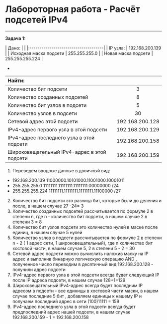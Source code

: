 
# Лабороторная работа - Расчёт подсетей IPv4
_ _ _

__Задача 1:__


| Дано: | |
|:-------------------------------------|
| IP узла:           | 192.168.200.139 |
| Исходная маска подсети |  255.255.255.0 | 
| Новая маска подсети       | 255.255.255.224   | 

-

| Найти: | |
|:-------------------------------------|:-------------------------------------:|
| Количество бит подсети                            | 3|
| Количество созданных подсетей |  8| 
| Количество бит узлов в подсети       | 5   |
| Количество узлов в подсети  | 30   |
| Сетевой адрес этой подсети  | 192.168.200.128   |
| IPv4-адрес первого узла в этой подсети  | 192.168.200.129   |
| IPv4-адрес последнего узла в этой подсети  | 192.168.200.158   |
| Широковещательный IPv4-адрес в этой подсети  | 192.168.200.159   |

1. Переведем вводные данные в двоичный вид:
- 192.168.200.139 11000000.10101000.11001000.10001011
- 255.255.255.0      11111111.11111111.11111111.00000000 /24
- 255.255.255.224  11111111.11111111.11111111.11100000 /27

2. Количество бит подсети это разница бит, которые были до деления и после, в нашем случае 27 -24= 3
3. Количество созданных подсетей рассчитывается по формуле 2 в степени n, где n - количество бит подсети, в нашем случае 2 в степени 3 = 8
4. Количество бит узлов подсети это количество нулей в маске после единиц, в нашем случае 5 нулей
5. Количество узлов в подсети рассчитывается по формуле 2 в степени n - 2 ( 1 адрес сети, 1 широковещательный), где n количество бит хостовой части, в нашем случае 5, 2 в степени 5 - 2 = 30
6. Сетевой адрес подсети можно вычислить наложив маску на IP адрес и выполнив бинарную логическую операцию AND , полученное число переводим в десятичный вид 192.168.200.128 - получили адрес подсети
7. IPv4-адрес первого узла в этой подсети всегда будет следующий IP после IP адреса подсети, в нашем случае 128+1=129
8. Широковещательный IPv4-адрес всегда будет последним IP адресом в подсети - все единицы в хостовой части маски, в нашем случае последние 5 бит , добавляем единицы к нашему IP и получаем последний адрес в сети (100)11111 = 159
9. IPv4-адрес последнего узла в этой подсети всегда будет предпоследний адрес нашей подсети, в нашем случае 192.168.200.159 - 1 = 192.168.200.158